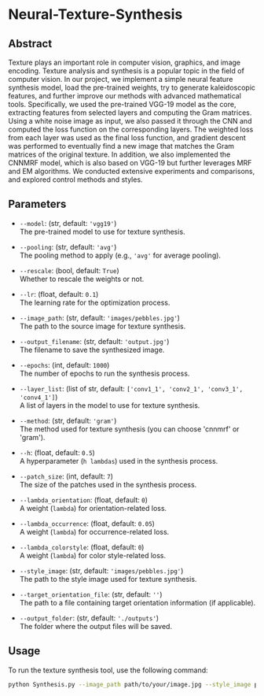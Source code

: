 # Neural-Texture-Synthesis
## Abstract
Texture plays an important role in computer vision, graphics, and image encoding. Texture analysis and synthesis is a popular topic in the field of computer vision. In our project, we implement a simple neural feature synthesis model, load the pre-trained weights, try to generate kaleidoscopic features, and further improve our methods with advanced mathematical tools. Specifically, we used the pre-trained VGG-19 model as the core, extracting features from selected layers and computing the Gram matrices. Using a white noise image as input, we also passed it through the CNN and computed the loss function on the corresponding layers. The weighted loss from each layer was used as the final loss function, and gradient descent was performed to eventually find a new image that matches the Gram matrices of the original texture. In addition, we also implemented the CNNMRF model, which is also based on VGG-19 but further leverages MRF and EM algorithms. We conducted extensive experiments and comparisons, and explored control methods and styles.

## Parameters

- `--model`: (str, default: `'vgg19'`)  
  The pre-trained model to use for texture synthesis.

- `--pooling`: (str, default: `'avg'`)  
  The pooling method to apply (e.g., `'avg'` for average pooling).

- `--rescale`: (bool, default: `True`)  
  Whether to rescale the weights or not.

- `--lr`: (float, default: `0.1`)  
  The learning rate for the optimization process.

- `--image_path`: (str, default: `'images/pebbles.jpg'`)  
  The path to the source image for texture synthesis.

- `--output_filename`: (str, default: `'output.jpg'`)  
  The filename to save the synthesized image.

- `--epochs`: (int, default: `1000`)  
  The number of epochs to run the synthesis process.

- `--layer_list`: (list of str, default: `['conv1_1', 'conv2_1', 'conv3_1', 'conv4_1']`)  
  A list of layers in the model to use for texture synthesis.

- `--method`: (str, default: `'gram'`)  
  The method used for texture synthesis (you can choose 'cnnmrf' or 'gram').

- `--h`: (float, default: `0.5`)  
  A hyperparameter (`h lambdas`) used in the synthesis process.

- `--patch_size`: (int, default: `7`)  
  The size of the patches used in the synthesis process.

- `--lambda_orientation`: (float, default: `0`)  
  A weight (`lambda`) for orientation-related loss.

- `--lambda_occurrence`: (float, default: `0.05`)  
  A weight (`lambda`) for occurrence-related loss.

- `--lambda_colorstyle`: (float, default: `0`)  
  A weight (`lambda`) for color style-related loss.

- `--style_image`: (str, default: `'images/pebbles.jpg'`)  
  The path to the style image used for texture synthesis.

- `--target_orientation_file`: (str, default: `''`)  
  The path to a file containing target orientation information (if applicable).

- `--output_folder`: (str, default: `'./outputs'`)  
  The folder where the output files will be saved.

## Usage

To run the texture synthesis tool, use the following command:

```bash
python Synthesis.py --image_path path/to/your/image.jpg --style_image path/to/your/style.jpg
